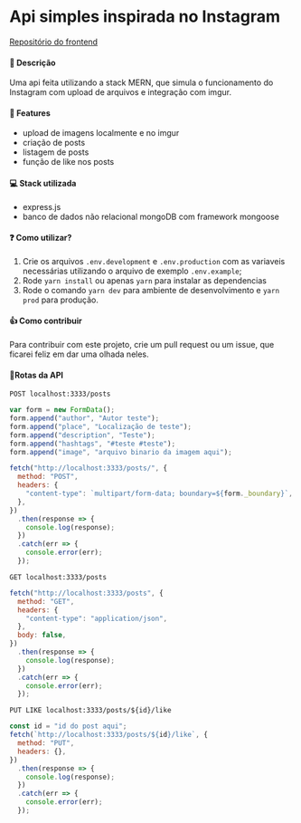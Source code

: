 # Api simples inspirada no Instagram

[Repositório do frontend](https://github.com/viniciusdamata/simple-instagram-frontend.git)

####

#### :pencil: Descrição

Uma api feita utilizando a stack MERN, que simula o funcionamento do Instagram com upload de arquivos e integração com imgur.

#### :page_facing_up: Features

- upload de imagens localmente e no imgur
- criação de posts
- listagem de posts
- função de like nos posts

#### :computer: ​Stack utilizada

- express.js
- banco de dados não relacional mongoDB com framework mongoose

#### :question: ​Como utilizar?

1.  Crie os arquivos `.env.development` e `.env.production` com as variaveis necessárias utilizando o arquivo de exemplo `.env.example`;
2.  Rode `yarn install` ou apenas `yarn` para instalar as dependencias
3.  Rode o comando `yarn dev` para ambiente de desenvolvimento e `yarn prod` para produção.

#### :+1: Como contribuir

Para contribuir com este projeto, crie um pull request ou um issue, que ficarei feliz em dar uma olhada neles.

#### :blue_book:Rotas da API

`POST localhost:3333/posts `

```javascript
var form = new FormData();
form.append("author", "Autor teste");
form.append("place", "Localização de teste");
form.append("description", "Teste");
form.append("hashtags", "#teste #teste");
form.append("image", "arquivo binario da imagem aqui");

fetch("http://localhost:3333/posts/", {
  method: "POST",
  headers: {
    "content-type": `multipart/form-data; boundary=${form._boundary}`,
  },
})
  .then(response => {
    console.log(response);
  })
  .catch(err => {
    console.error(err);
  });
```

`GET localhost:3333/posts `

```javascript
fetch("http://localhost:3333/posts", {
  method: "GET",
  headers: {
    "content-type": "application/json",
  },
  body: false,
})
  .then(response => {
    console.log(response);
  })
  .catch(err => {
    console.error(err);
  });
```

`PUT LIKE localhost:3333/posts/${id}/like`

```javascript
const id = "id do post aqui";
fetch(`http://localhost:3333/posts/${id}/like`, {
  method: "PUT",
  headers: {},
})
  .then(response => {
    console.log(response);
  })
  .catch(err => {
    console.error(err);
  });
```
